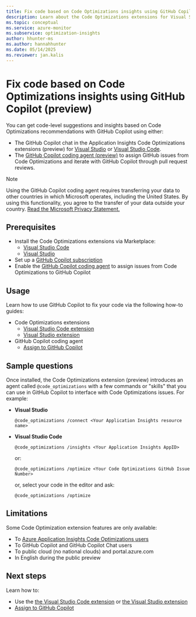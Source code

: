 ```yaml
---
title: Fix code based on Code Optimizations insights using GitHub Copilot (preview)
description: Learn about the Code Optimizations extensions for Visual Studio and Visual Studio Code.
ms.topic: conceptual
ms.service: azure-monitor
ms.subservice: optimization-insights
author: hhunter-ms
ms.author: hannahhunter
ms.date: 05/14/2025
ms.reviewer: jan.kalis
---
```


# Fix code based on Code Optimizations insights using GitHub Copilot (preview)

You can get code-level suggestions and insights based on Code Optimizations recommendations with GitHub Copilot using either:
- The GitHub Copilot chat in the Application Insights Code Optimizations extensions (preview) for [Visual Studio](./code-optimizations-vs-extension.md) or [Visual Studio Code](./code-optimizations-vscode-extension.md). 
- The [GitHub Copilot coding agent (preview)](./code-optimizations-github-copilot.md) to assign GitHub issues from Code Optimizations and iterate with GitHub Copilot through pull request reviews.

> [!NOTE]
> Using the GitHub Copilot coding agent requires transferring your data to other countries in which Microsoft operates, including the United States. By using this functionality, you agree to the transfer of your data outside your country. [Read the
Microsoft Privacy Statement.](https://go.microsoft.com/fwlink/?LinkId=521839)

## Prerequisites

- Install the Code Optimizations extensions via Marketplace:
   - [Visual Studio Code](https://aka.ms/CodeOptimizations/VSCode/Marketplace)
   - [Visual Studio](https://aka.ms/CodeOptimizations/VS/Marketplace)
- Set up a [GitHub Copilot subscription](https://docs.github.com/copilot/about-github-copilot/subscription-plans-for-github-copilot) 
- Enable the [GitHub Copilot coding agent](https://aka.ms/codeoptimizations/GitHubCopilot-coding-agent) to assign issues from Code Optimizations to GitHub Copilot

## Usage

Learn how to use GitHub Copilot to fix your code via the following how-to guides:

- Code Optimizations extensions
   - [Visual Studio Code extension](code-optimizations-vscode-extension.md)
   - [Visual Studio extension](code-optimizations-vs-extension.md)
- GitHub Copilot coding agent
   - [Assign to GitHub Copilot](./code-optimizations-github-copilot.md)

## Sample questions

Once installed, the Code Optimizations extension (preview) introduces an agent called `@code_optimizations` with a few commands or "skills" that you can use in GitHub Copilot to interface with Code Optimizations issues. For example:

- **Visual Studio**

    ```
    @code_optimizations /connect <Your Application Insights resource name>
    ```
 
- **Visual Studio Code**

    ```
    @code_optimizations /insights <Your Application Insights AppID>
    ```

    or:
    
    ```
    @code_optimizations /optimize <Your Code Optimizations GitHub Issue Number>
    ```

    or, select your code in the editor and ask:
    
    ```
    @code_optimizations /optimize
    ```

## Limitations

Some Code Optimization extension features are only available:

- To [Azure Application Insights Code Optimizations users](code-optimizations-profiler-overview.md)
- To GitHub Copilot and GitHub Copilot Chat users
- To public cloud (no national clouds) and portal.azure.com
- In English during the public preview

## Next steps

Learn how to:
- Use the [the Visual Studio Code extension](code-optimizations-vscode-extension.md) or [the Visual Studio extension](code-optimizations-vs-extension.md)
- [Assign to GitHub Copilot](code-optimizations-github-copilot.md)